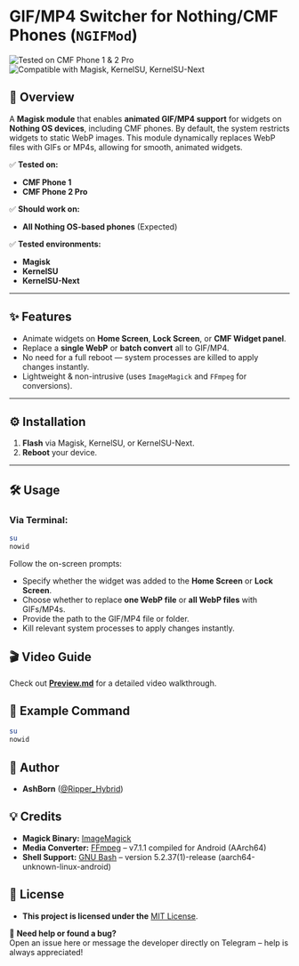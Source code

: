 # GIF/MP4 Switcher for Nothing/CMF Phones (`NGIFMod`)

<img src="https://img.shields.io/badge/Tested%20on-CMF%20Phone%201%20%26%202%20Pro-green" alt="Tested on CMF Phone 1 & 2 Pro">
<img src="https://img.shields.io/badge/Compatible%20with-Magisk%20%7C%20KernelSU%20%7C%20KernelSU--Next-blueviolet" alt="Compatible with Magisk, KernelSU, KernelSU-Next">

## 📝 Overview  
A **Magisk module** that enables **animated GIF/MP4 support** for widgets on **Nothing OS devices**, including CMF phones. By default, the system restricts widgets to static WebP images. This module dynamically replaces WebP files with GIFs or MP4s, allowing for smooth, animated widgets.

✅ **Tested on:**  
- **CMF Phone 1**  
- **CMF Phone 2 Pro**  

✅ **Should work on:**  
- **All Nothing OS-based phones** (Expected)

✅ **Tested environments:**  
- **Magisk**  
- **KernelSU**  
- **KernelSU-Next**  

---

## ✨ Features  
- Animate widgets on **Home Screen**, **Lock Screen**, or **CMF Widget panel**.  
- Replace a **single WebP** or **batch convert** all to GIF/MP4.  
- No need for a full reboot — system processes are killed to apply changes instantly.  
- Lightweight & non-intrusive (uses `ImageMagick` and `FFmpeg` for conversions).  

---

## ⚙️ Installation  
1. **Flash** via Magisk, KernelSU, or KernelSU-Next.  
2. **Reboot** your device.  

---

## 🛠️ Usage  
### Via Terminal:  
```sh
su
nowid
```
Follow the on-screen prompts:  
- Specify whether the widget was added to the **Home Screen** or **Lock Screen**.  
- Choose whether to replace **one WebP file** or **all WebP files** with GIFs/MP4s.  
- Provide the path to the GIF/MP4 file or folder.  
- Kill relevant system processes to apply changes instantly.

## 🎬 Video Guide  
Check out **[Preview.md](Preview.md)** for a detailed video walkthrough.

## 🧪 Example Command  
```sh
su
nowid
```

## 👤 Author  
- **AshBorn** ([@Ripper_Hybrid](https://t.me/Ripper_Hybrid))

## 💡 Credits  
- **Magick Binary:** [ImageMagick](https://github.com/ImageMagick/ImageMagick)  
- **Media Converter:** [FFmpeg](https://ffmpeg.org) – v7.1.1 compiled for Android (AArch64)  
- **Shell Support:** [GNU Bash](http://www.gnu.org/software/bash) – version 5.2.37(1)-release (aarch64-unknown-linux-android)

## 📜 License
- **This project is licensed under the** [MIT License](LICENSE).

💬 **Need help or found a bug?**  
Open an issue here or message the developer directly on Telegram – help is always appreciated!